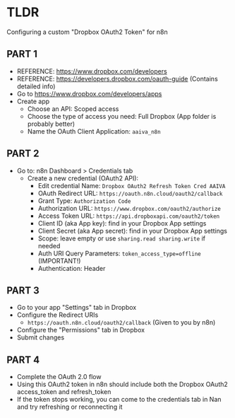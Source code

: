 # TLDR 

Configuring a custom "Dropbox OAuth2 Token" for n8n

## PART 1

- REFERENCE: https://www.dropbox.com/developers
- REFERENCE: https://developers.dropbox.com/oauth-guide (Contains detailed info)
- Go to https://www.dropbox.com/developers/apps
- Create app
  - Choose an API: Scoped access
  - Choose the type of access you need: Full Dropbox (App folder is probably better)
  - Name the OAuth Client Application: `aaiva_n8n`

## PART 2

- Go to: n8n Dashboard > Credentials tab
  - Create a new credential (OAuth2 API):
    - Edit credential Name: `Dropbox OAuth2 Refresh Token Cred AAIVA`
    - OAuth Redirect URL: `https://oauth.n8n.cloud/oauth2/callback`
    - Grant Type: `Authorization Code`
    - Authorization URL: `https://www.dropbox.com/oauth2/authorize`
    - Access Token URL: `https://api.dropboxapi.com/oauth2/token`
    - Client ID (aka App key): find in your Dropbox App settings
    - Client Secret (aka App secret): find in your Dropbox App settings
    - Scope: leave empty or use `sharing.read sharing.write` if needed
    - Auth URI Query Parameters: `token_access_type=offline` (IMPORTANT!)
    - Authentication: Header

## PART 3

- Go to your app "Settings" tab in Dropbox
- Configure the Redirect URIs
  - `https://oauth.n8n.cloud/oauth2/callback` (Given to you by n8n)
- Configure the "Permissions" tab in Dropbox
- Submit changes

## PART 4

- Complete the OAuth 2.0 flow
- Using this OAuth2 token in n8n should include both the Dropbox OAuth2 access_token and refresh_token
- If the token stops working, you can come to the credentials tab in Nan and try refreshing or reconnecting it
